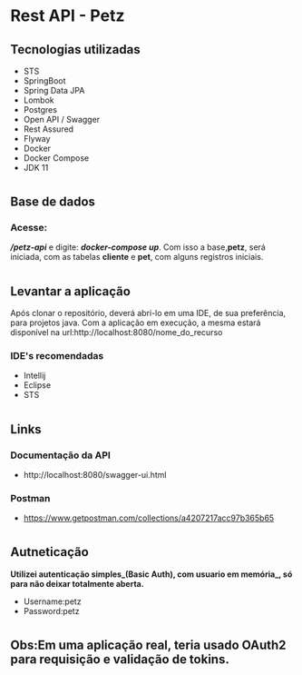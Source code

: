 # Rest API - Petz
## Tecnologias utilizadas
* STS
* SpringBoot
* Spring Data JPA
* Lombok
* Postgres
* Open API / Swagger
* Rest Assured
* Flyway
* Docker
* Docker Compose
* JDK 11
#
## Base de dados
### Acesse:
_**/petz-api**_ e digite: _**docker-compose up**_. 
Com isso a base,**petz**, será iniciada, com as tabelas **cliente** e **pet**, com alguns registros iniciais.
#
## Levantar a aplicação 
Após clonar o repositório, deverá abri-lo em uma IDE, de sua preferência, para projetos java.
Com a aplicação em execução, a mesma estará disponível na url:http://localhost:8080/nome_do_recurso
### IDE's recomendadas
* Intellij
* Eclipse
* STS
#
## Links
### Documentação da API
* http://localhost:8080/swagger-ui.html
### Postman
* https://www.getpostman.com/collections/a4207217acc97b365b65
#
## Autneticação
**Utilizei autenticação simples_(Basic Auth), com usuario em memória_, só para não deixar totalmente aberta.**
* Username:petz 
* Password:petz
#
## Obs:Em uma aplicação real, teria usado OAuth2 para requisição e validação de tokins.
